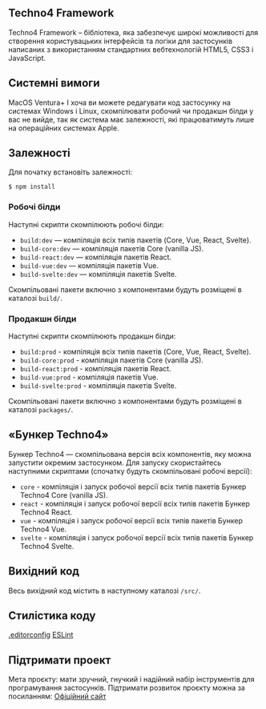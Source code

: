 
## Techno4 Framework
Techno4 Framework – бібліотека, яка забезпечує широкі можливості для створення користувацьких інтерфейсів та логіки для застосунків написаних з використанням стандартних вебтехнологій HTML5, CSS3 i JavaScript.

## Системні вимоги
MacOS Ventura+
І хоча ви можете редагувати код застосунку на системах Windows i Linux, скомпілювати робочий чи продакшн білди у вас не вийде, так як система має залежності, які працюватимуть лише на операційних системах Apple.

## Залежності
Для початку встановіть залежності:

```
$ npm install
```

### Робочі білди
Наступні скрипти скомпілюють робочі білди:

- `build:dev` — компіляція всіх типів пакетів (Core, Vue, React, Svelte).
- `build-core:dev` — компіляція пакетів Core (vanilla JS).
- `build-react:dev` — компіляція пакетів React.
- `build-vue:dev` — компіляція пакетів Vue.
- `build-svelte:dev` — компіляція пакетів Svelte.

Скомпільовані пакети включно з компонентами будуть розміщені в каталозі `build/`.

### Продакшн білди
Наступні скрипти скомпілюють продакшн білди:

- `build:prod` - компіляція всіх типів пакетів (Core, Vue, React, Svelte).
- `build-core:prod` - компіляція пакетів Core (vanilla JS).
- `build-react:prod` - компіляція пакетів React.
- `build-vue:prod` - компіляція пакетів Vue.
- `build-svelte:prod` - компіляція пакетів Svelte.

Скомпільовані пакети включно з компонентами будуть розміщені в каталозі `packages/`.

## «Бункер Techno4»
Бункер Techno4 — скомпільована версія всіх компонентів, яку можна запустити окремим застосунком.
Для запуску скористайтесь наступними скриптами (спочатку будуть скомпільовані робочі версії):

- `core` - компіляція і запуск робочої версії всіх типів пакетів Бункер Techno4 Core (vanilla JS).
- `react` - компіляція і запуск робочої версії всіх типів пакетів Бункер Techno4 React.
- `vue` - компіляція і запуск робочої версії всіх типів пакетів Бункер Techno4 Vue.
- `svelte` - компіляція і запуск робочої версії всіх типів пакетів Бункер Techno4 Svelte.

## Вихідний код
Весь вихідний код містить в наступному каталозі `/src/`.

## Стилістика коду
[.editorconfig](http://editorconfig.org/)
[ESLint](https://eslint.org/)

## Підтримати проект
Мета проєкту: мати зручний, гнучкий і надійний набір інструментів для програмування застосунків.
Підтримати розвиток проєкту можна за посиланням: [Офіційний сайт](https://techno4.online)

